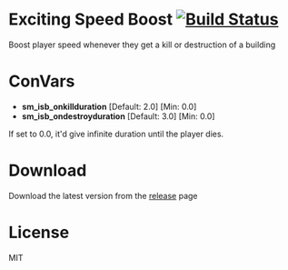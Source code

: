 # Exciting Speed Boost [![Build Status](https://travis-ci.org/RumbleFrog/Exciting-Speed-Boost.svg?branch=master)](https://travis-ci.org/RumbleFrog/Exciting-Speed-Boost)
Boost player speed whenever they get a kill or destruction of a building


# ConVars

- **sm_isb_onkillduration** [Default: 2.0] [Min: 0.0]
- **sm_isb_ondestroyduration** [Default: 3.0] [Min: 0.0]

If set to 0.0, it'd give infinite duration until the player dies.

# Download 

Download the latest version from the [release](https://github.com/RumbleFrog/Exciting-Speed-Boost/releases) page

# License

MIT
